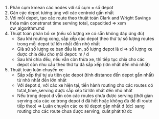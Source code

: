 1. Phân cụm kmean các nodes với số cụm = số depot
2. Gán các depot tương ứng với các centroid gần nhất
2. Với mỗi depot, tạo các route theo thuật toán Clark and Wright Savings thỏa mãn constranst time serving total, capacitied => xem cw_algorithm.md
3. Thuật toán phân bố xe (nếu số lượng xe có sẵn không đáp ứng đủ)
   - Sau khi routing xong, sắp xếp các depot theo thứ tự số lượng routes trong mỗi depot từ lớn nhất đến nhỏ nhất
   - Giả sử số lượng xe ban đầu là m, số lượng depot là d => số lượng xe được chia đều cho mỗi depot: m / d
   - Sau khi chia đều, nếu vẫn còn thừa xe, thì tiếp tục chia cho các depot còn nhu cầu theo thứ tự đã sắp xếp (lớn nhất đến nhỏ nhất)
4. Thuật toán luân chuyển xe
   - Sắp xếp thứ tự ưu tiên các depot (tính distance đến depot gần nhất) từ nhỏ nhất đến lớn nhất
   - Với depot d, với các xe hiện tại, tiến hành routing cho các routes có total_time_serving được sắp xếp từ lớn nhất đến nhỏ nhất
   - Nếu trong depot d vẫn còn các routes chưa được serving (thời gian serving của các xe trong depot d đã hết hoặc không đủ để đi route tiếp theo)
   => Luân chuyển các xe từ depot gần nhất d (dc) sang routing cho các route chưa được serving, xuất phát từ dc